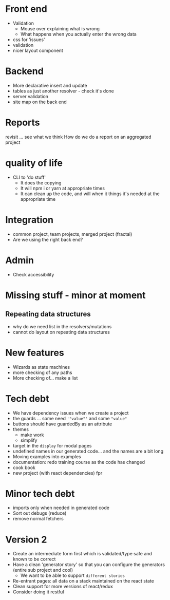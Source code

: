 # Front end
* Validation
  * Mouse over explaining what is wrong
  * What happens when you actually enter the wrong data 
* css for 'issues'
* validation
* nicer layout component 

# Backend
* More declarative insert and update
* tables as just another resolver - check it's done
* server validation
* site map on the back end

# Reports
revisit ... see what we think
How do we do a report on an aggregated project

# quality of life
* CLI to 'do stuff'
  * It does the copying
  * It will npm i or yarn at appropriate times
  * It can clean up the code, and will when it things it's needed at the appropriate time

# Integration
* common project, team projects, merged project (fractal)
* Are we using the right back end?

# Admin
* Check accessibility

# Missing stuff - minor at moment
## Repeating data structures
* why do we need list in the resolvers/mutations
* cannot do layout on repeating data structures

# New features
* Wizards as state machines
* more checking of any paths
* More checking of... make a list

# Tech debt
* We have dependency issues when we create a project
* the guards ... some need `'"value"'` and some `"value"`
* buttons should have guardedBy as an attribute
* themes
  * make work
  * simplify
* target in the `display` for modal pages
* undefined names in our generated code... and the names are a bit long
* Moving examples into examples
* documentation: redo training course as the code has changed
* cook book
* new project (with react dependencies) fpr 

# Minor tech debt
* imports only when needed in generated code
* Sort out debugs (reduce)
* remove normal fetchers

# Version 2
* Create an intermediate form first which is validated/type safe and known to be correct
* Have a clean 'generator story' so that you can configure the generators (entire sub project and cool)
  * We want to be able to support `different stories` 
* Re-entrant pages: all data on a stack maintained on the react state
* Clean support for more versions of react/redux
* Consider doing it restful